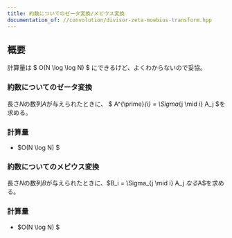 ```yaml
---
title: 約数についてのゼータ変換/メビウス変換
documentation_of: //convolution/divisor-zeta-moebius-transform.hpp
---
```


## 概要

計算量は $ O(N \log \log N) $ にできるけど、よくわからないので妥協。

### 約数についてのゼータ変換
長さ$N$の数列$A$が与えられたときに、 $ A^{\prime}_{i} = \Sigma_{j \mid i} A_j $を求める。

### 計算量

- $O(N \log N) $

### 約数についてのメビウス変換
長さ$N$の数列$B$が与えられたときに、$B_i = \Sigma_{j \mid i} A_j $なる$A$を求める。


### 計算量

- $O(N \log N) $

